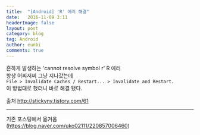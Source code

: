 ```yaml
---
title:  "[Android] 'R' 에러 해결"
date:   2016-11-09 3:11
headerImage: false
layout: post
category: blog
tag: Android
author: eunbi
comments: true
---
```



흔하게 발생하는 'cannot resolve symbol r' R 에러  
항상 어찌저찌 그냥 지나갔는데  
`File > Invalidate Caches / Restart... > Invalidate and Restart.`  
이 방법대로 했더니 바로 해결 됐다.

출처
<http://stickyny.tistory.com/61>

---
기존 포스팅에서 옮겨옴  
(<https://blog.naver.com/uko02111/220857006460>)
